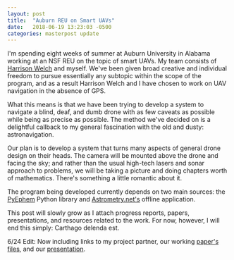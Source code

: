```yaml
---
layout: post
title:  "Auburn REU on Smart UAVs"
date:   2018-06-19 13:23:03 -0500
categories: masterpost update
---
```

I'm spending eight weeks of summer at Auburn University in Alabama working at an NSF REU on the topic of smart UAVs. My team consists of [Harrison Welch][harrison] and myself. We've been given broad creative and individual freedom to pursue essentially any subtopic within the scope of the program, and as a result Harrison Welch and I have chosen to work on UAV navigation in the absence of GPS.

What this means is that we have been trying to develop a system to navigate a blind, deaf, and dumb drone with as few caveats as possible while being as precise as possible. The method we've decided on is a delightful callback to my general fascination with the old and dusty: astronavigation.

Our plan is to develop a system that turns many aspects of general drone design on their heads. The camera will be mounted above the drone and facing the sky; and rather than the usual high-tech lasers and sonar approach to problems, we will be taking a picture and doing chapters worth of mathematics. There's something a little romantic about it.

The program being developed currently depends on two main sources: the [PyEphem][pyephem] Python library and [Astrometry.net's][astrometry] offline application.

This post will slowly grow as I attach progress reports, papers, presentations, and resources related to the work. For now, however, I will end this simply: Carthago delenda est.

6/24 Edit: Now including links to my project partner, our working [paper's][paper] [files][biblio], and our [presentation][pres].

[astrometry]: 	https://astrometry.net
[pyephem]: 		https://rhodesmill.org/pyephem
[harrison]: 	https://harrisonwelch.github.io
[paper]:		https://akreulach.github.io/_site/assets/files/main.tex
[biblio]:		https://akreulach.github.io/_site/assets/files/bib1.bib
[pres]: 		https://akreulach.github.io/_site/assets/files/midterm.pptx